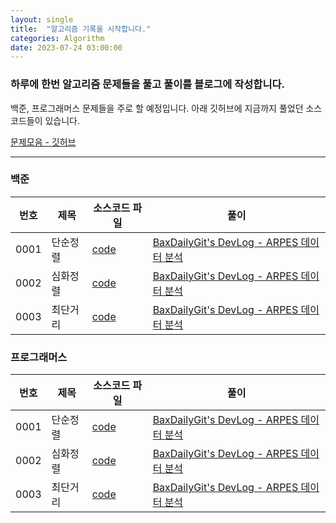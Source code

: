 ```yaml
---
layout: single
title:  "알고리즘 기록을 시작합니다."
categories: Algorithm
date: 2023-07-24 03:00:00
---
```



### 하루에 한번 알고리즘 문제들을 풀고 풀이를 블로그에 작성합니다.    

<p>백준, 프로그래머스 문제들을 주로 할 예정입니다.
아래 깃허브에 지금까지 풀었던 소스코드들이 있습니다. </p>

[문제모음 - 깃허브](https://github.com/BaxDailyGit?tab=repositories)


------------------------------


### 백준

|번호|제목|소스코드 파일|풀이|
|------|---|---|---|
|0001|단순정렬|[code](https://github.com/BaxDailyGit/algorithm-solution-code/blob/main/code/baekjoon/1%2B1.py)|[BaxDailyGit's DevLog - ARPES 데이터 분석](https://baxdailygit.github.io/algorithm/second/)|
|0002|심화정렬|[code](https://github.com/BaxDailyGit/algorithm-solution-code/blob/main/code/baekjoon/1%2B1.py)|[BaxDailyGit's DevLog - ARPES 데이터 분석](https://baxdailygit.github.io/algorithm/second/)|
|0003|최단거리|[code](https://github.com/BaxDailyGit/algorithm-solution-code/blob/main/code/baekjoon/1%2B1.py)|[BaxDailyGit's DevLog - ARPES 데이터 분석](https://baxdailygit.github.io/algorithm/second/)|

### 프로그래머스

|번호|제목|소스코드 파일|풀이|
|------|---|---|---|
|0001|단순정렬|[code](https://github.com/BaxDailyGit/algorithm-solution-code/blob/main/code/baekjoon/1%2B1.py)|[BaxDailyGit's DevLog - ARPES 데이터 분석](https://baxdailygit.github.io/algorithm/second/)|
|0002|심화정렬|[code](https://github.com/BaxDailyGit/algorithm-solution-code/blob/main/code/baekjoon/1%2B1.py)|[BaxDailyGit's DevLog - ARPES 데이터 분석](https://baxdailygit.github.io/algorithm/second/)|
|0003|최단거리|[code](https://github.com/BaxDailyGit/algorithm-solution-code/blob/main/code/baekjoon/1%2B1.py)|[BaxDailyGit's DevLog - ARPES 데이터 분석](https://baxdailygit.github.io/algorithm/second/)|
